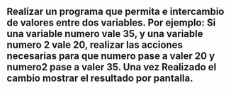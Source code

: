 ## Realizar un programa que permita e intercambio de valores entre dos variables. Por ejemplo: Si una variable numero vale 35, y una variable numero 2 vale 20, realizar las acciones necesarias para que numero pase a valer 20 y numero2 pase a valer 35. Una vez Realizado el cambio mostrar el resultado por pantalla.